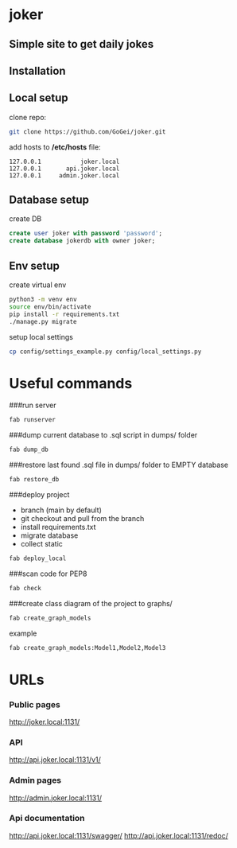 # joker
## Simple site to get daily jokes

## Installation

## Local setup
clone repo: 
```bash
git clone https://github.com/GoGei/joker.git
```

add hosts to **/etc/hosts** file:
```
127.0.0.1           joker.local
127.0.0.1       api.joker.local
127.0.0.1     admin.joker.local
```

## Database setup
create DB
```sql
create user joker with password 'password';
create database jokerdb with owner joker;
```

## Env setup
create virtual env
```bash
python3 -m venv env
source env/bin/activate
pip install -r requirements.txt
./manage.py migrate
``` 

setup local settings
```bash
cp config/settings_example.py config/local_settings.py
```

# Useful commands
###run server
```bash
fab runserver
```

###dump current database to .sql script in dumps/ folder
```bash
fab dump_db
```

###restore last found .sql file in dumps/ folder to EMPTY database
```bash
fab restore_db
```

###deploy project
- branch (main by default)
- git checkout and pull from the branch
- install requirements.txt
- migrate database
- collect static
```bash
fab deploy_local
```

###scan code for PEP8
```bash
fab check
```

###create class diagram of the project to graphs/
```bash
fab create_graph_models
```
example
```bash
fab create_graph_models:Model1,Model2,Model3
```

# URLs
### Public pages
 http://joker.local:1131/
### API
 http://api.joker.local:1131/v1/
### Admin pages
 http://admin.joker.local:1131/
### Api documentation
http://api.joker.local:1131/swagger/
http://api.joker.local:1131/redoc/